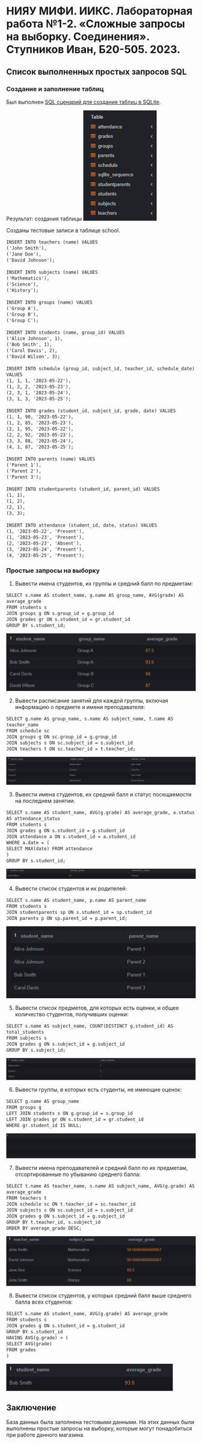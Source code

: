 # НИЯУ МИФИ. ИИКС. Лабораторная работа №1-2. «Сложные запросы на выборку. Соединения». Ступников Иван, Б20-505. 2023.

## Список выполненных простых запросов SQL 

### Создание и заполнение таблиц
   Был выполнен [SQL сценарий для создания таблиц в SQLite](./school.sql). 

   Результат: создания таблицы ![image](./images/1.png)
  
  Созданы тестовые записи в таблице school. 
  ```
  INSERT INTO teachers (name) VALUES
  ('John Smith'),
  ('Jane Doe'),
  ('David Johnson');

INSERT INTO subjects (name) VALUES
  ('Mathematics'),
  ('Science'),
  ('History');

INSERT INTO groups (name) VALUES
  ('Group A'),
  ('Group B'),
  ('Group C');

INSERT INTO students (name, group_id) VALUES
  ('Alice Johnson', 1),
  ('Bob Smith', 1),
  ('Carol Davis', 2),
  ('David Wilson', 3);

INSERT INTO schedule (group_id, subject_id, teacher_id, schedule_date) VALUES
  (1, 1, 1, '2023-05-22'),
  (1, 2, 2, '2023-05-23'),
  (2, 3, 1, '2023-05-24'),
  (3, 1, 3, '2023-05-25');

INSERT INTO grades (student_id, subject_id, grade, date) VALUES
  (1, 1, 90, '2023-05-22'),
  (1, 2, 85, '2023-05-23'),
  (2, 1, 95, '2023-05-22'),
  (2, 2, 92, '2023-05-23'),
  (3, 3, 88, '2023-05-24'),
  (4, 1, 87, '2023-05-25');

INSERT INTO parents (name) VALUES
  ('Parent 1'),
  ('Parent 2'),
  ('Parent 3');

INSERT INTO studentparents (student_id, parent_id) VALUES
  (1, 1),
  (1, 2),
  (2, 1),
  (3, 3);

INSERT INTO attendance (student_id, date, status) VALUES
  (1, '2023-05-22', 'Present'),
  (1, '2023-05-23', 'Present'),
  (2, '2023-05-23', 'Absent'),
  (3, '2023-05-24', 'Present'),
  (4, '2023-05-25', 'Present');

  ```
### Простые запросы на выборку
  1. Вывести имена студентов, их группы и средний балл по предметам:
   ```
  SELECT s.name AS student_name, g.name AS group_name, AVG(grade) AS average_grade
FROM students s
JOIN groups g ON s.group_id = g.group_id
JOIN grades gr ON s.student_id = gr.student_id
GROUP BY s.student_id;
  ```
  ![image](./images/2.png)
  
  2. Вывести расписание занятий для каждой группы, включая информацию о предмете и имени преподавателя:
   ```
  SELECT g.name AS group_name, s.name AS subject_name, t.name AS teacher_name
FROM schedule sc
JOIN groups g ON sc.group_id = g.group_id
JOIN subjects s ON sc.subject_id = s.subject_id
JOIN teachers t ON sc.teacher_id = t.teacher_id;
  ```
  ![image](./images/3.png)
  
  3. Вывести имена студентов, их средний балл и статус посещаемости на последнем занятии:
   ```
  SELECT s.name AS student_name, AVG(g.grade) AS average_grade, a.status AS attendance_status
FROM students s
JOIN grades g ON s.student_id = g.student_id
JOIN attendance a ON s.student_id = a.student_id
WHERE a.date = (
  SELECT MAX(date) FROM attendance
)
GROUP BY s.student_id;
  ```
  ![image](./images/4.png)
  
  4. Вывести список студентов и их родителей:
   ```
  SELECT s.name AS student_name, p.name AS parent_name
FROM students s
JOIN studentparents sp ON s.student_id = sp.student_id
JOIN parents p ON sp.parent_id = p.parent_id;

  ```
  ![image](./images/5.png)
  
  5. Вывести список предметов, для которых есть оценки, и общее количество студентов, получивших оценки:
   ```
  SELECT s.name AS subject_name, COUNT(DISTINCT g.student_id) AS total_students
FROM subjects s
JOIN grades g ON s.subject_id = g.subject_id
GROUP BY s.subject_id;
  ```
  ![image](./images/6.png)
  
  6. Вывести группы, в которых есть студенты, не имеющие оценок:
   ```
  SELECT g.name AS group_name
FROM groups g
LEFT JOIN students s ON g.group_id = s.group_id
LEFT JOIN grades gr ON s.student_id = gr.student_id
WHERE gr.student_id IS NULL;
  ```
  ![image](./images/7.png)
  
  7. Вывести имена преподавателей и средний балл по их предметам, отсортированные по убыванию среднего балла:
   ```
  SELECT t.name AS teacher_name, s.name AS subject_name, AVG(g.grade) AS average_grade
FROM teachers t
JOIN schedule sc ON t.teacher_id = sc.teacher_id
JOIN subjects s ON sc.subject_id = s.subject_id
JOIN grades g ON s.subject_id = g.subject_id
GROUP BY t.teacher_id, s.subject_id
ORDER BY average_grade DESC;

  ```
  ![image](./images/8.png)
  
  8. Вывести список студентов, у которых средний балл выше среднего балла всех студентов:
   ```
  SELECT s.name AS student_name, AVG(g.grade) AS average_grade
FROM students s
JOIN grades g ON s.student_id = g.student_id
GROUP BY s.student_id
HAVING AVG(g.grade) > (
  SELECT AVG(grade)
  FROM grades
)
  ```
  ![image](./images/9.png)

## Заключение
База данных была заполнена тестовыми данными. На этих данных были выполнены простые запросы на выборку, которые могут понадобиться при работе данного магазина.

